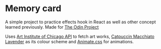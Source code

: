 # Memory card

A simple project to practice effects hook in React as well as other concept learned previously. Made for [The Odin Project](https://www.theodinproject.com/lessons/node-path-react-new-memory-card)

Uses [Art Institute of Chicago API](https://api.artic.edu/docs/#introduction) to fetch art works, [Catpuccin Macchiato Lavender](https://github.com/catppuccin/catppuccin) as its colour scheme and [Animate.css](https://animate.style/) for animations.